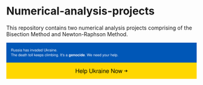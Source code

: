 # Numerical-analysis-projects

This repository contains two numerical analysis projects comprising of the Bisection Method and Newton-Raphson Method.

[![Stand With Ukraine](https://raw.githubusercontent.com/vshymanskyy/StandWithUkraine/main/banner2-direct.svg)](https://stand-with-ukraine.pp.ua)
